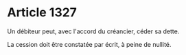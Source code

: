 # Article 1327

Un débiteur peut, avec l'accord du créancier, céder sa dette.

La cession doit être constatée par écrit, à peine de nullité.
